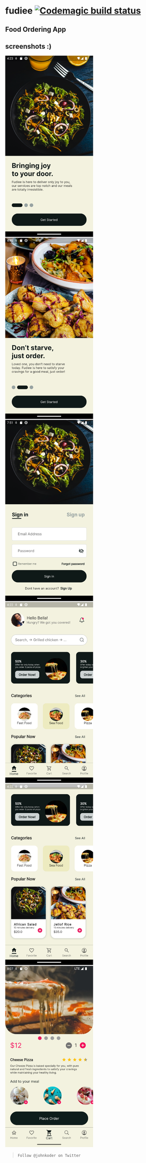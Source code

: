 # fudiee [![Codemagic build status](https://api.codemagic.io/apps/63b35b446bdbaebb59a1efaa/63b35b446bdbaebb59a1efa9/status_badge.svg)](https://codemagic.io/apps/63b35b446bdbaebb59a1efaa/63b35b446bdbaebb59a1efa9/latest_build)

## Food Ordering App

## screenshots :)

<img src="./screenshots/Screenshot_1672672991.png" width='280px' />
<img src="./screenshots/Screenshot_1672672996.png" width='280px' />
<img src="./screenshots/Screenshot_1672685526.png" width='280px' />
<img src="./screenshots/Screenshot_1672672963.png" width='280px' />
<img src="./screenshots/Screenshot_1672672974.png" width='280px' />
<img src="./screenshots/Screenshot_1672729669.png" width='280px' />

> `Follow @johnkoder on Twitter`
